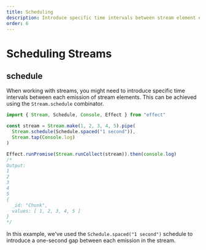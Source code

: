 ```yaml
---
title: Scheduling
description: Introduce specific time intervals between stream element emissions with `Stream.schedule`. Learn to create structured pauses using scheduling combinators for precise control over stream timing.
order: 6
---
```


# Scheduling Streams

## schedule

When working with streams, you might need to introduce specific time intervals between each emission of stream elements. This can be achieved using the `Stream.schedule` combinator.

```ts twoslash
import { Stream, Schedule, Console, Effect } from "effect"

const stream = Stream.make(1, 2, 3, 4, 5).pipe(
  Stream.schedule(Schedule.spaced("1 second")),
  Stream.tap(Console.log)
)

Effect.runPromise(Stream.runCollect(stream)).then(console.log)
/*
Output:
1
2
3
4
5
{
  _id: "Chunk",
  values: [ 1, 2, 3, 4, 5 ]
}
*/
```

In this example, we've used the `Schedule.spaced("1 second")` schedule to introduce a one-second gap between each emission in the stream.
